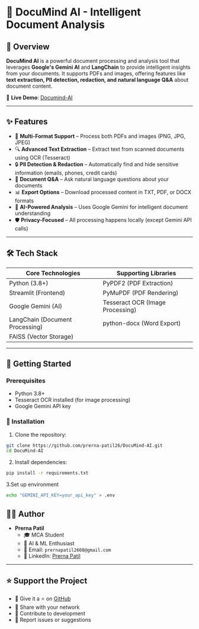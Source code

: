 # 📄 DocuMind AI - Intelligent Document Analysis

## 🚀 Overview

**DocuMind AI** is a powerful document processing and analysis tool that leverages **Google's Gemini AI** and **LangChain** to provide intelligent insights from your documents. It supports PDFs and images, offering features like **text extraction, PII detection, redaction, and natural language Q&A** about document content.

🔗 **Live Demo**: [Documind-AI](https://docuwiz-ai-prerna.streamlit.app)

---

## ✨ Features

- 📂 **Multi-Format Support** – Process both PDFs and images (PNG, JPG, JPEG)
- 🔍 **Advanced Text Extraction** – Extract text from scanned documents using OCR (Tesseract)
- 🔒 **PII Detection & Redaction** – Automatically find and hide sensitive information (emails, phones, credit cards)
- 💬 **Document Q&A** – Ask natural language questions about your documents
- 📊 **Export Options** – Download processed content in TXT, PDF, or DOCX formats
- 🧠 **AI-Powered Analysis** – Uses Google Gemini for intelligent document understanding
- 🛡️ **Privacy-Focused** – All processing happens locally (except Gemini API calls)

---

## 🛠 Tech Stack

| **Core Technologies**      | **Supporting Libraries**         |
|-----------------------------|----------------------------------|
| Python (3.8+)               | PyPDF2 (PDF Extraction)         |
| Streamlit (Frontend)        | PyMuPDF (PDF Rendering)         |
| Google Gemini (AI)          | Tesseract OCR (Image Processing)|
| LangChain (Document Processing)| python-docx (Word Export)     |
| FAISS (Vector Storage)      |                                  |


---

## 🏁 Getting Started

### Prerequisites

- Python 3.8+
- Tesseract OCR installed (for image processing)
- Google Gemini API key

### 🔧 Installation

1. Clone the repository:
```bash
git clone https://github.com/prerna-patil26/DocuMind-AI.git
cd DocuMind-AI

```
2. Install dependencies:
```bash
pip install -r requirements.txt

```

3.Set up environment
```bash
echo "GEMINI_API_KEY=your_api_key" > .env
```


## 👩‍💻 Author

- **Prerna Patil**
  - 🎓 MCA Student
  - 🧠 AI & ML Enthusiast
  - 📧 Email: `prernapatil2608@gmail.com`
  - 🔗 LinkedIn: [Prerna Patil](https://www.linkedin.com/in/prerna-patil26) <!-- Replace # with your LinkedIn URL -->

---

## ⭐ Support the Project

- 🌟 Give it a ⭐ on [GitHub](https://github.com/prerna-patil26/DocuMind-AI)
- 📢 Share with your network
- 🤝 Contribute to development
- 🐞 Report issues or suggestions
